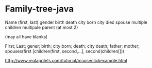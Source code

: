 # Family-tree-java
Name (first, last)
gender
birth
death
city born
city died
spouse multiple
children multipule
parent (at most 2)

(may all have blanks)

First; Last; gener; birth; city born; death; city death; father; mother; spouses(first [children(first, second,...], second(children[]))

http://www.realapplets.com/tutorial/mouseclickexample.html
